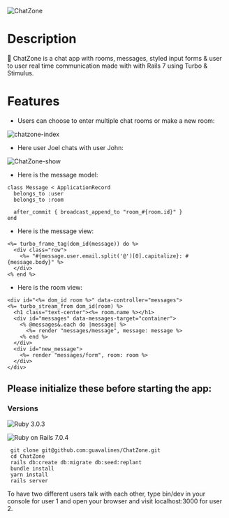 ![ChatZone](https://user-images.githubusercontent.com/100665876/232448053-3d23a4ef-3851-4fcc-96b6-b40c449d61f9.jpeg)

# Description
💬 ChatZone is a chat app with rooms, messages, styled input forms & user to user real time communication made with with Rails 7 using Turbo & Stimulus.

# Features
- Users can choose to enter multiple chat rooms or make a new room:

![chatzone-index](https://user-images.githubusercontent.com/100665876/213108626-55c1a6df-4873-4292-a8b8-3a7e6bd5c819.jpeg)

- Here user Joel chats with user John:

![ChatZone-show](https://user-images.githubusercontent.com/100665876/213362780-c1032945-6c06-4fe8-8955-5e6dff309869.jpeg)

- Here is the message model:

```
class Message < ApplicationRecord
  belongs_to :user
  belongs_to :room

  after_commit { broadcast_append_to "room_#{room.id}" }
end
```

- Here is the message view:

```
<%= turbo_frame_tag(dom_id(message)) do %>
  <div class="row">
    <%= "#{message.user.email.split('@')[0].capitalize}: #{message.body}" %>
  </div>
<% end %>
```

- Here is the room view:

```
<div id="<%= dom_id room %>" data-controller="messages">
<%= turbo_stream_from dom_id(room) %>
  <h1 class="text-center"><%= room.name %></h1>
  <div id="messages" data-messages-target="container">
    <% @messages&.each do |message| %>
      <%= render "messages/message", message: message %>
    <% end %>
  </div>
  <div id="new_message">
    <%= render "messages/form", room: room %>
  </div>
</div>
```

## Please initialize these before starting the app:

### Versions


![Ruby](https://img.shields.io/badge/Ruby-CC342D?style=for-the-badge&logo=ruby&logoColor=white) 3.0.3

![Ruby on Rails](https://img.shields.io/badge/Ruby_on_Rails-CC0000?style=for-the-badge&logo=ruby-on-rails&logoColor=white) 7.0.4

```
 git clone git@github.com:guavalines/ChatZone.git
 cd ChatZone
 rails db:create db:migrate db:seed:replant
 bundle install
 yarn install
 rails server
 ```
 
 To have two different users talk with each other, type bin/dev in your console for user 1 and open your browser and visit localhost:3000 for user 2.
